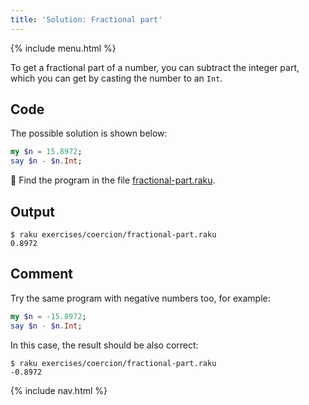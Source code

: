 ```yaml
---
title: 'Solution: Fractional part'
---
```


{% include menu.html %}

To get a fractional part of a number, you can subtract the integer part, which you can get by casting the number to an `Int`.

## Code

The possible solution is shown below:

```raku
my $n = 15.8972;
say $n - $n.Int;
```

🦋 Find the program in the file [fractional-part.raku](https://github.com/ash/raku-course/blob/master/exercises/coercion/fractional-part.raku).

## Output

```console
$ raku exercises/coercion/fractional-part.raku
0.8972
```

## Comment

Try the same program with negative numbers too, for example:

```raku
my $n = -15.8972;
say $n - $n.Int;
```

In this case, the result should be also correct:

```console
$ raku exercises/coercion/fractional-part.raku
-0.8972
```

{% include nav.html %}
